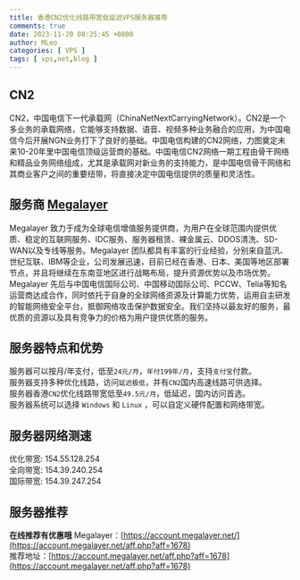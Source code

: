 ```yaml
---
title: 香港CN2优化线路带宽低延迟VPS服务器推荐
comments: true
date: 2023-11-20 08:25:45 +0800
author: MLeo
categories: [ VPS ]
tags: [ vps,net,blog ]
---
```


## CN2

CN2，中国电信下一代承载网（ChinaNetNextCarryingNetwork）。CN2是一个多业务的承载网络，它能够支持数据、语音、视频多种业务融合的应用，为中国电信今后开展NGN业务打下了良好的基础。中国电信构建的CN2网络，力图奠定未来10-20年里中国电信顶级运营商的基础。中国电信CN2网络一期工程由骨干网络和精品业务网络组成，尤其是承载网对新业务的支持能力，是中国电信骨干网络和其商业客户之间的重要纽带，将直接决定中国电信提供的质量和灵活性。

## 服务商 [Megalayer](https://account.megalayer.net/aff.php?aff=1678)

Megalayer 致力于成为全球电信增值服务提供商，为用户在全球范围内提供优质、稳定的互联网服务、IDC服务、服务器租赁、裸金属云、DDOS清洗、SD-WAN以及专线等服务。Megalayer
团队都具有丰富的行业经验，分别来自蓝汛、世纪互联、IBM等企业，公司发展迅速，目前已经在香港、日本、美国等地区部署节点，并且将继续在东南亚地区进行战略布局，提升资源优势以及市场优势。Megalayer
先后与中国电信国际公司、中国移动国际公司、PCCW、Telia等知名运营商达成合作，同时依托于自身的全球网络资源及计算能力优势，运用自主研发的智能网络安全平台，抵御网络攻击保护数据安全。我们坚持以最友好的服务，最优质的资源以及具有竞争力的价格为用户提供优质的服务。

## 服务器特点和优势

服务器可以按月/年支付，低至`24元/月`，`年付199年/月`，支持`支付宝`付款。  
服务器支持多种优化线路，访问`延迟极低`，并有`CN2`国内高速线路可供选择。  
服务器香港`CN2`优化线路带宽低至`49.5元/月`，低延迟，国内访问首选。  
服务器系统可以选择 `Windows` 和 `Linux` ，可以自定义硬件配置和网络带宽。

## 服务器网络测速

优化带宽: 154.55.128.254  
全向带宽: 154.39.240.254  
国际带宽: 154.39.247.254

## 服务器推荐

**在线推荐有优惠哦**
Megalayer：[https://account.megalayer.net/](https://account.megalayer.net/aff.php?aff=1678)  
推荐地址：[https://account.megalayer.net/aff.php?aff=1678](https://account.megalayer.net/aff.php?aff=1678)  
 